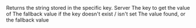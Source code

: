 <function name="GetString" parent="IGameEvent" type="classfunc">
	<description>
		Returns the string stored in the specific key.
	</description>
	<realm>Server</realm>
	<args>
		<arg name="key" type="string">The key to get the value of</arg>
		<arg name="fallback" type="string">The fallback value if the key doesn't exist / isn't set</arg>
	</args>
	<rets>
		<ret name="value" type="string">The value found, or the fallback value</ret>
	</rets>
</function>